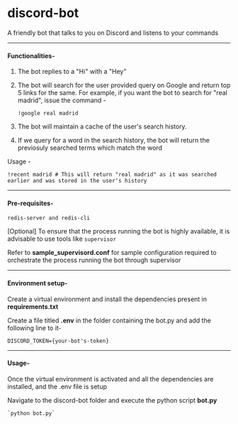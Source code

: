 # discord-bot
A friendly bot that talks to you on Discord and listens to your commands

---

#### Functionalities-
1. The bot replies to a "Hi" with a "Hey"
2. The bot will search for the user provided query on Google and return top 5 links for the same.
For example, if you want the bot to search for "real madrid", issue the command - 

    `!google real madrid`

3. The bot will maintain a cache of the user's search history.
4. If we query for a word in the search history, the bot will return the previosuly searched terms which match the word

Usage -

    !recent madrid # This will return "real madrid" as it was searched earlier and was stored in the user's history

---

#### Pre-requisites-
`redis-server and redis-cli`

[Optional] To ensure that the process running the bot is highly available, it is advisable to use tools like `supervisor`

Refer to **sample_supervisord.conf** for sample configuration required to orchestrate the process running the bot through supervisor

---

#### Environment setup-
Create a virtual environment and install the dependencies present in **requirements.txt**

Create a file titled **.env** in the folder containing the bot.py and add the following line to it-

`DISCORD_TOKEN={your-bot's-token}`

---

#### Usage-

Once the virtual environment is activated and all the dependencies are installed, and the .env file is setup

Navigate to the discord-bot folder and execute the python script **bot.py**

	`python bot.py`

